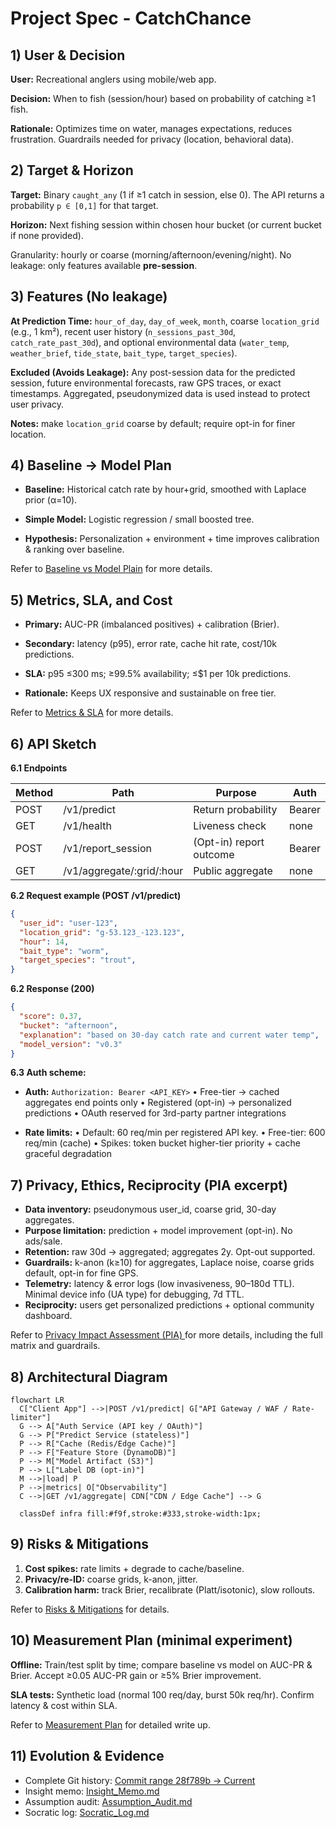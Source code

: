 # Project Spec - CatchChance

## 1) User & Decision
**User:**  Recreational anglers using mobile/web app.

**Decision:** When to fish (session/hour) based on probability of catching ≥1 fish.

**Rationale:** Optimizes time on water, manages expectations, reduces frustration. Guardrails needed for privacy (location, behavioral data).

## 2) Target & Horizon
**Target:** Binary `caught_any` (1 if ≥1 catch in session, else 0). The API returns a probability `p ∈ [0,1]` for that target.

**Horizon:** Next fishing session within chosen hour bucket (or current bucket if none provided).

Granularity: hourly or coarse (morning/afternoon/evening/night). No leakage: only features available **pre-session**.

## 3) Features (No leakage)
**At Prediction Time:** `hour_of_day`, `day_of_week`, `month`, coarse `location_grid` (e.g., 1 km²), recent user history (`n_sessions_past_30d`, `catch_rate_past_30d`), and optional environmental data (`water_temp`, `weather_brief`, `tide_state`, `bait_type`, `target_species`).

**Excluded (Avoids Leakage):** Any post-session data for the predicted session, future environmental forecasts, raw GPS traces, or exact timestamps. Aggregated, pseudonymized data is used instead to protect user privacy.

**Notes:** make `location_grid` coarse by default; require opt-in for finer location.

## 4) Baseline → Model Plan
* **Baseline:** Historical catch rate by hour+grid, smoothed with Laplace prior (α=10).

* **Simple Model:**  Logistic regression / small boosted tree.

* **Hypothesis:**  Personalization + environment + time improves calibration & ranking over baseline.

Refer to [Baseline vs Model Plain](https://github.com/Awakuruf/CPSC346C-Solo-Project/blob/main/Minimal_Evaluation_Plan.md#baseline-vs-model-plan) for more details.

## 5) Metrics, SLA, and Cost
* **Primary:** AUC-PR (imbalanced positives) + calibration (Brier).

* **Secondary:** latency (p95), error rate, cache hit rate, cost/10k predictions.

* **SLA:** p95 ≤300 ms; ≥99.5% availability; ≤$1 per 10k predictions.

* **Rationale:** Keeps UX responsive and sustainable on free tier.

Refer to [Metrics & SLA](https://github.com/Awakuruf/CPSC346C-Solo-Project/blob/main/Minimal_Evaluation_Plan.md#metrics--sla) for more details.

## 6) API Sketch

**6.1 Endpoints**

| Method | Path                        | Purpose                 | Auth   |
| ------ | --------------------------- | ----------------------- | ------ |
| POST   | /v1/predict                 | Return probability      | Bearer |
| GET    | /v1/health                  | Liveness check          | none   |
| POST   | /v1/report\_session         | (Opt-in) report outcome | Bearer |
| GET    | /v1/aggregate/\:grid/\:hour | Public aggregate        | none   |

**6.2 Request example (POST /v1/predict)**
```json
{
  "user_id": "user-123",
  "location_grid": "g-53.123_-123.123",
  "hour": 14,
  "bait_type": "worm",
  "target_species": "trout",
}
```
**6.2 Response (200)**
```json
{
  "score": 0.37,
  "bucket": "afternoon",
  "explanation": "based on 30-day catch rate and current water temp",
  "model_version": "v0.3"
}
```
**6.3 Auth scheme:**
* **Auth:** `Authorization: Bearer <API_KEY>`
  • Free-tier → cached aggregates end points only
  • Registered (opt-in) → personalized predictions
  • OAuth reserved for 3rd-party partner integrations

* **Rate limits:**
  • Default:  60 req/min per registered API key.
  • Free-tier: 600 req/min (cache)
  • Spikes: token bucket higher-tier priority + cache graceful degradation

## 7) Privacy, Ethics, Reciprocity (PIA excerpt)

* **Data inventory:** pseudonymous user_id, coarse grid, 30-day aggregates.
* **Purpose limitation:** prediction + model improvement (opt-in). No ads/sale.
* **Retention:** raw 30d → aggregated; aggregates 2y. Opt-out supported.
* **Guardrails:** k-anon (k≥10) for aggregates, Laplace noise, coarse grids default, opt-in for fine GPS.
* **Telemetry:** latency & error logs (low invasiveness, 90–180d TTL). Minimal device info (UA type) for debugging, 7d TTL.
* **Reciprocity:** users get personalized predictions + optional community dashboard.

Refer to [Privacy Impact Assessment (PIA) ](https://github.com/Awakuruf/CPSC346C-Solo-Project/blob/main/Privacy_Impact_Assessment.md) for more details, including the full matrix and guardrails.

## 8) Architectural Diagram
```mermaid
flowchart LR
  C["Client App"] -->|POST /v1/predict| G["API Gateway / WAF / Rate-limiter"]
  G --> A["Auth Service (API key / OAuth)"]
  G --> P["Predict Service (stateless)"]
  P --> R["Cache (Redis/Edge Cache)"]
  P --> F["Feature Store (DynamoDB)"]
  P --> M["Model Artifact (S3)"]
  P --> L["Label DB (opt-in)"]
  M -->|load| P
  P -->|metrics| O["Observability"]
  C -->|GET /v1/aggregate| CDN["CDN / Edge Cache"] --> G
  
  classDef infra fill:#f9f,stroke:#333,stroke-width:1px;
```

## 9) Risks & Mitigations
1. **Cost spikes:** rate limits + degrade to cache/baseline.
2. **Privacy/re-ID:** coarse grids, k-anon, jitter.
3. **Calibration harm:** track Brier, recalibrate (Platt/isotonic), slow rollouts.

Refer to [Risks & Mitigations](https://github.com/Awakuruf/CPSC346C-Solo-Project/blob/main/Privacy_Impact_Assessment.md#11-risks--mitigations) for details.

## 10) Measurement Plan (minimal experiment)

**Offline:** Train/test split by time; compare baseline vs model on AUC-PR & Brier. Accept ≥0.05 AUC-PR gain or ≥5% Brier improvement.

**SLA tests:** Synthetic load (normal 100 req/day, burst 50k req/hr). Confirm latency & cost within SLA.

Refer to [Measurement Plan](https://github.com/Awakuruf/CPSC346C-Solo-Project/blob/main/Minimal_Evaluation_Plan.md#measurement-plan) for detailed write up.


## 11) Evolution & Evidence
* Complete Git history: [Commit range 28f789b → Current](https://github.com/Awakuruf/CPSC346C-Solo-Project/commits/main/)
* Insight memo: [Insight\_Memo.md](https://github.com/Awakuruf/CPSC346C-Solo-Project/blob/main/Insight_Memo.md)
* Assumption audit: [Assumption\_Audit.md](https://github.com/Awakuruf/CPSC346C-Solo-Project/blob/main/Assumption_Audit.md)
* Socratic log: [Socratic\_Log.md](https://github.com/Awakuruf/CPSC346C-Solo-Project/blob/main/Socratic_Log.md)